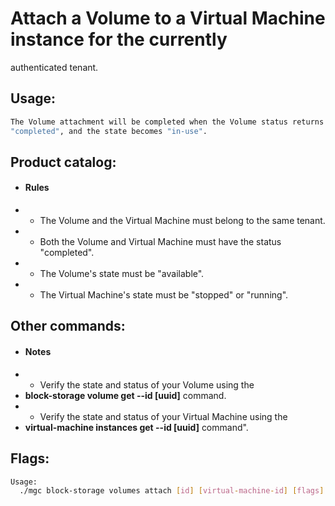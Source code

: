 # Attach a Volume to a Virtual Machine instance for the currently
 authenticated tenant.

## Usage:
```bash
The Volume attachment will be completed when the Volume status returns to
"completed", and the state becomes "in-use".
```

## Product catalog:
- #### Rules
- - The Volume and the Virtual Machine must belong to the same tenant.
- - Both the Volume and Virtual Machine must have the status "completed".
- - The Volume's state must be "available".
- - The Virtual Machine's state must be "stopped" or "running".

## Other commands:
- #### Notes
- - Verify the state and status of your Volume using the
- **block-storage volume get --id [uuid]** command.
- - Verify the state and status of your Virtual Machine using the
- **virtual-machine instances get --id [uuid]** command".

## Flags:
```bash
Usage:
  ./mgc block-storage volumes attach [id] [virtual-machine-id] [flags]
```

